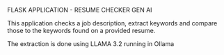 FLASK APPLICATION - RESUME CHECKER GEN AI

This application checks a job description, extract keywords and compare those to the keywords found on a provided resume. 

The extraction is done using LLAMA 3.2 running in Ollama 